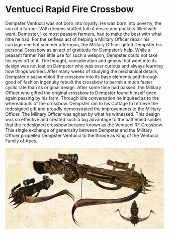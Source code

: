 # Ventucci Rapid Fire Crossbow

Dempster Ventucci was not born into royalty. He was born into poverty, the son of a farmer. With dreams stuffed full of desire and pockets filled with want, Dempster, like most peasant farmers, had to make the best with what little he had. For the selfless act of helping a Military Officer repair his carriage one hot summer afternoon, the Military Officer gifted Dempster his personal Crossbow as an act of gratitude for Dempster’s help. While a peasant farmer has little use for such a weapon, Dempster could not take his eyes off of it. The thought, consideration and genius that went into its design was not lost on Dempster who was ever curious and always learning how things worked. After many weeks of studying the mechanical details, Dempster disassembled the crossbow into its base elements and through good ol' fashion ingenuity rebuilt the crossbow to permit a much faster cyclic rate than its original design. After some time had passed, the Military Officer who gifted the original crossbow to Dempster found himself once again passing by his farm. Through idle conversation he inquired as to the whereabouts of the crossbow. Dempster ran to his Cottage to retrieve the redesigned gift and proudly demonstrated the improvements to the Military Officer. The Military Officer was aghast by what he witnessed. This design was so effective and created such a big advantage to the battlefield soldier that the redesigned crossbow became known as the Ventucci RF Crossbow. This single exchange of generosity between Dempster and the Military Officer propelled Dempster Ventucci to the throne as King of the Ventucci Family of Apes.

![](../../../../../../../.gitbook/assets/image.png)
